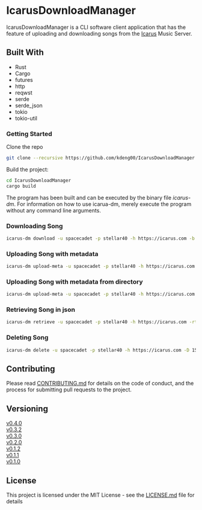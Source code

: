 # IcarusDownloadManager

IcarusDownloadManager is a CLI software client application that has the feature of uploading and downloading songs from the [Icarus](https://github.com/kdeng00/Icarus) Music Server. 


## Built With

* Rust
* Cargo
* futures
* http
* reqwst
* serde
* serde_json
* tokio
* tokio-util


### Getting Started

Clone the repo

```BASH
git clone --recursive https://github.com/kdeng00/IcarusDownloadManager
```


Build the project:

```BASH
cd IcarusDownloadManager
cargo build
```

The program has been built and can be executed by the binary file *icarus-dm*. For information on how to use icarua-dm, merely execute the program without any command line arguments.

### Downloading Song

```BASH
icarus-dm download -u spacecadet -p stellar40 -h https://icarus.com -b 15
```

### Uploading Song with metadata

```BASH
icarus-dm upload-meta -u spacecadet -p stellar40 -h https://icarus.com -s /path/of/song.mp3 -t 1 -m /path/to/metadata/config/collection.json -ca /path/to/cover/art/image.png
```

### Uploading Song with metadata from directory

```BASH
icarus-dm upload-meta -u spacecadet -p stellar40 -h https://icarus.com -smca /path/where/songs/and/metadata/exists/
```

### Retrieving Song in json

```Bash
icarus-dm retrieve -u spacecadet -p stellar40 -h https://icarus.com -rt songs
```

### Deleting Song

```BASH
icarus-dm delete -u spacecadet -p stellar40 -h https://icarus.com -D 15
```


## Contributing

Please read [CONTRIBUTING.md](CONTRIBUTING.md) for details on the code of conduct, and the process for submitting pull requests to the project.

## Versioning

[v0.4.0](https://github.com/kdeng00/IcarusDownloadManager/releases/tag/v0.4.0)  
[v0.3.2](https://github.com/kdeng00/IcarusDownloadManager/releases/tag/v0.3.2)  
[v0.3.0](https://github.com/kdeng00/IcarusDownloadManager/releases/tag/v0.3.0)  
[v0.2.0](https://github.com/kdeng00/IcarusDownloadManager/releases/tag/v0.2.0)  
[v0.1.2](https://github.com/kdeng00/IcarusDownloadManager/releases/tag/v0.1.2)  
[v0.1.1](https://github.com/kdeng00/IcarusDownloadManager/releases/tag/v0.1.1)  
[v0.1.0](https://github.com/kdeng00/IcarusDownloadManager/releases/tag/0.1.0)

## License

This project is licensed under the MIT License - see the [LICENSE.md](LICENSE.md) file for details
